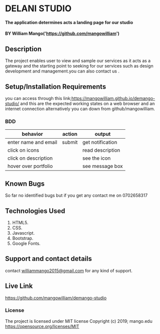# DELANI STUDIO
#### The application  determines acts a landing page for our studio
#### BY William Mango('https://github.com/mangowilliam')
## Description
The project enables user to view  and sample our services as it acts as a gateway and the starting point to seeking for our services such as design development and management.you can also contact us .
## Setup/Installation Requirements
you can access through this link;https://mangowilliam.github.io/demango-studio/
and this are the expected working states on a web browser and an internet connection
alternatively you can down from github/mangowilliam.
### BDD
|behavior                    |action       |output|
|----------------------------|-------------|----------------------------|
|enter name and email	       |submit       |get notification            |
| click on icons	           |             |  read description          |
|click on description	       |             |     see the icon           |
|hover over portfolio        |             |see message box             |

## Known Bugs
So far no identified bugs but if you get any contact me on 0702658317
## Technologies Used
  1. HTML5.
  2. CSS.
  3. Javascript.
  4. Bootstrap.
  5. Google Fonts.
## Support and contact details
contact williammango2015@gmail.com for any kind of support.
## Live Link

https://github.com/mangowilliam/demango-studio

### License
The project is licensed under MIT license
Copyright (c) 2019; mango.edu  https://opensource.org/licenses/MIT
